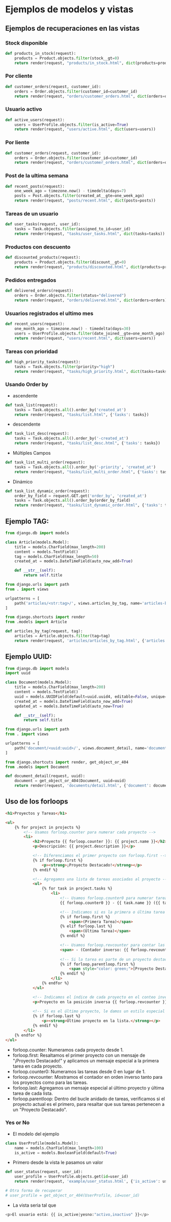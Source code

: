 # Ejemplos de modelos y vistas

## Ejemplos de recuperaciones en las vistas

### Stock disponible
```python
def products_in_stock(request):
    products = Product.objects.filter(stock__gt=0)
    return render(request, "products/in_stock.html", dict(products=products))
```

### Por cliente
```python
def customer_orders(request, customer_id):
    orders = Order.objects.filter(customer_id=customer_id)
    return render(request, "orders/customer_orders.html", dict(orders=orders))
```

### Usuario activo
```python
def active_users(request):
    users = UserProfile.objects.filter(is_active=True)
    return render(request, "users/active.html", dict(users=users))
```

### Por liente
```python
def customer_orders(request, customer_id):
    orders = Order.objects.filter(customer_id=customer_id)
    return render(request, "orders/customer_orders.html", dict(orders=orders))
```

### Post de la ultima semana
```python
def recent_posts(request):
    one_week_ago = timezone.now() - timedelta(days=7)
    posts = Post.objects.filter(created_at__gte=one_week_ago)
    return render(request, "posts/recent.html", dict(posts=posts))
```

### Tareas de un usuario
```python
def user_tasks(request, user_id):
    tasks = Task.objects.filter(assigned_to_id=user_id)
    return render(request, "tasks/user_tasks.html", dict(tasks=tasks))
```

### Productos con descuento
```python
def discounted_products(request):
    products = Product.objects.filter(discount__gt=0)
    return render(request, "products/discounted.html", dict(products=products))
```

### Pedidos entregados
```python
def delivered_orders(request):
    orders = Order.objects.filter(status="delivered")
    return render(request, "orders/delivered.html", dict(orders=orders))
```

### Usuarios registrados el ultimo mes
```python
def recent_users(request):
    one_month_ago = timezone.now() - timedelta(days=30)
    users = UserProfile.objects.filter(date_joined__gte=one_month_ago)
    return render(request, "users/recent.html", dict(users=users))
```

### Tareas con prioridad
```python
def high_priority_tasks(request):
    tasks = Task.objects.filter(priority="high")
    return render(request, "tasks/high_priority.html", dict(tasks=tasks))
```

### Usando Order by

- ascendente
```python
def task_list(request):
    tasks = Task.objects.all().order_by('created_at')
    return render(request, "tasks/list.html", {'tasks': tasks})
```

- descendente
```python
def task_list_desc(request):
    tasks = Task.objects.all().order_by('-created_at')
    return render(request, "tasks/list_desc.html", {'tasks': tasks})
```

- Múltiples Campos
```python
def task_list_multi_order(request):
    tasks = Task.objects.all().order_by('-priority', 'created_at')
    return render(request, "tasks/list_multi_order.html", {'tasks': tasks})
```

- Dinámico
```python
def task_list_dynamic_order(request):
    order_by_field = request.GET.get('order_by', 'created_at')
    tasks = Task.objects.all().order_by(order_by_field)
    return render(request, "tasks/list_dynamic_order.html", {'tasks': tasks})
```

## Ejemplo TAG:

```python
from django.db import models

class Article(models.Model):
    title = models.CharField(max_length=200)
    content = models.TextField()
    tag = models.CharField(max_length=50)
    created_at = models.DateTimeField(auto_now_add=True)

    def __str__(self):
        return self.title
```


```python
from django.urls import path
from . import views

urlpatterns = [
    path('articles/<str:tag>/', views.articles_by_tag, name='articles-by-tag'),
]
```

```python
from django.shortcuts import render
from .models import Article

def articles_by_tag(request, tag):
    articles = Article.objects.filter(tag=tag)
    return render(request, 'articles/articles_by_tag.html', {'articles': articles, 'tag': tag})

```

## Ejemplo UUID: 

```python
from django.db import models
import uuid

class Document(models.Model):
    title = models.CharField(max_length=200)
    content = models.TextField()
    uuid = models.UUIDField(default=uuid.uuid4, editable=False, unique=True)
    created_at = models.DateTimeField(auto_now_add=True)
    updated_at = models.DateTimeField(auto_now=True)

    def __str__(self):
        return self.title
```

```python
from django.urls import path
from . import views

urlpatterns = [
    path('document/<uuid:uuid>/', views.document_detail, name='document-detail'),
]
```

```python
from django.shortcuts import render, get_object_or_404
from .models import Document

def document_detail(request, uuid):
    document = get_object_or_404(Document, uuid=uuid)
    return render(request, 'documents/detail.html', {'document': document})
```

## Uso de los forloops


```html
<h1>Proyectos y Tareas</h1>

<ul>
    {% for project in projects %}
        <!-- Usamos forloop.counter para numerar cada proyecto -->
        <li>
            <h2>Proyecto {{ forloop.counter }}: {{ project.name }}</h2>
            <p>Descripción: {{ project.description }}</p>

            <!-- Diferenciamos el primer proyecto con forloop.first -->
            {% if forloop.first %}
                <p><strong>¡Proyecto Destacado!</strong></p>
            {% endif %}

            <!-- Agregamos una lista de tareas asociadas al proyecto -->
            <ul>
                {% for task in project.tasks %}
                    <li>
                        <!-- Usamos forloop.counter0 para numerar tareas desde cero -->
                        {{ forloop.counter0 }} - {{ task.name }} ({{ task.status }})

                        <!-- Indicamos si es la primera o última tarea del proyecto -->
                        {% if forloop.first %}
                            <span>(Primera Tarea)</span>
                        {% elif forloop.last %}
                            <span>(Última Tarea)</span>
                        {% endif %}

                        <!-- Usamos forloop.revcounter para contar las tareas desde el final -->
                        <span> - (Contador inverso: {{ forloop.revcounter }})</span>
                        
                        <!-- Si la tarea es parte de un proyecto destacado, aplicamos estilo especial -->
                        {% if forloop.parentloop.first %}
                            <span style="color: green;">[Proyecto Destacado]</span>
                        {% endif %}
                    </li>
                {% endfor %}
            </ul>

            <!-- Indicamos el índice de cada proyecto en el conteo inverso -->
            <p>Proyecto en la posición inversa {{ forloop.revcounter }} del total.</p>
            
            <!-- Si es el último proyecto, le damos un estilo especial -->
            {% if forloop.last %}
                <p><strong>Último proyecto en la lista.</strong></p>
            {% endif %}
        </li>
    {% endfor %}
</ul>
```
- forloop.counter: Numeramos cada proyecto desde 1.
- forloop.first: Resaltamos el primer proyecto con un mensaje de "¡Proyecto Destacado!" y aplicamos un mensaje especial a la primera tarea en cada proyecto.
- forloop.counter0: Numeramos las tareas desde 0 en lugar de 1.
- forloop.revcounter: Mostramos el contador en orden inverso tanto para los proyectos como para las tareas.
- forloop.last: Agregamos un mensaje especial al último proyecto y última tarea de cada lista.
- forloop.parentloop: Dentro del bucle anidado de tareas, verificamos si el proyecto actual es el primero, para resaltar que sus tareas pertenecen a un "Proyecto Destacado".

### Yes or No

- El modelo del ejemplo
```python
class UserProfile(models.Model):
    name = models.CharField(max_length=100)
    is_active = models.BooleanField(default=True)
```

- Primero desde la vista le pasamos un valor
```python
def user_status(request, user_id):
    user_profile = UserProfile.objects.get(id=user_id)
    return render(request, 'example/user_status.html', {'is_active': user_profile.is_active, 'user_name': user_profile.name})

# Otra forma de recuperar
# user_profile = get_object_or_404(UserProfile, id=user_id)
```

- La vista seria tal que
```python
<p>El usuario está: {{ is_active|yesno:"activo,inactivo" }}</p>
```